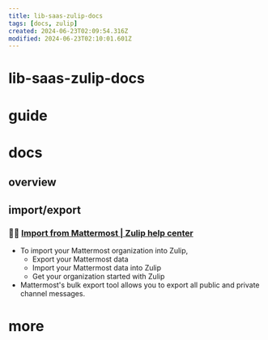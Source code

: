 ```yaml
---
title: lib-saas-zulip-docs
tags: [docs, zulip]
created: 2024-06-23T02:09:54.316Z
modified: 2024-06-23T02:10:01.601Z
---
```


# lib-saas-zulip-docs

# guide

# docs

## overview

## import/export

### 🧐👣 [Import from Mattermost | Zulip help center](https://zulip.com/help/import-from-mattermost)

- To import your Mattermost organization into Zulip, 
  - Export your Mattermost data
  - Import your Mattermost data into Zulip
  - Get your organization started with Zulip
- Mattermost's bulk export tool allows you to export all public and private channel messages.
# more

